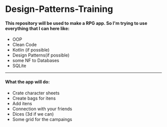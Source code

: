 # Design-Patterns-Training

<h4>This repository will be used to make a RPG app. So I'm trying to use everything that I can here like:</h4>
<ul>
  <li>OOP</li>
  <li>Clean Code</li>
  <li>Kotlin (if possible)</li>
  <li>Design Patterns(if possible)</li>
  <li>some NF to Databases</li>
  <li>SQLite</li>
</ul>
<hr>
<h4>What the app will do:</h4>
<ul>
  <li>Crate character sheets</li>
  <li>Create bags for itens</li>
  <li>Add itens</li>
  <li>Connection with your friends</li>
  <li>Dices (3d if we can)</li>
  <li>Some grid for the campaings</li>
</ul>
